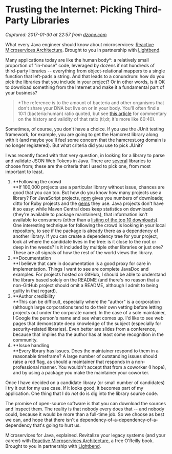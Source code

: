 # Trusting the Internet: Picking Third-Party Libraries

_Captured: 2017-01-30 at 22:57 from [dzone.com](https://dzone.com/articles/trusting-the-internet-picking-third-party-librarie?edition=266885&utm_source=Daily%20Digest&utm_medium=email&utm_campaign=dd%202017-01-30)_

What every Java engineer should know about microservices: [Reactive Microservices Architecture](https://dzone.com/go?i=153025&u=https%3A%2F%2Finfo.lightbend.com%2FCOLL-20XX-Reactive-Microservices-Architecture-RES-LP.html%3Flst%3DDZ). Brought to you in partnership with [Lightbend](https://dzone.com/go?i=153025&u=https%3A%2F%2Finfo.lightbend.com%2FCOLL-20XX-Reactive-Microservices-Architecture-RES-LP.html%3Flst%3DDZ).

Many applications today are like the human body*: a relatively small proportion of "in-house" code, leveraged by dozens if not hundreds of third-party libraries -- everything from object-relational mappers to a single function that left-pads a string. And that leads to a conundrum: how do you pick the libraries that you include in your project? Or in other words, is it OK to download something from the Internet and make it a fundamental part of your business?

> *The reference is to the amount of bacteria and other organisms that don't share your DNA but live on or in your body. You'll often find a 10:1 (bacteria:human) ratio quoted, but see [this article](http://news.nationalgeographic.com/2016/01/160111-microbiome-estimate-count-ratio-human-health-science/) for commentary on the history and validity of that ratio (tl;dr, it's more like 60:40). 

Sometimes, of course, you don't have a choice. If you use the JUnit testing framework, for example, you are going to get the Hamcrest library along with it (and maybe you'll feel some concern that the hamcrest.org domain is no longer registered). But what criteria did you use to pick JUnit?

I was recently faced with that very question, in looking for a library to parse and validate JSON Web Tokens in Java. There are [several](https://jwt.io/#libraries-io) libraries to choose from; these are the criteria that I used to pick one, from most important to least.

  1. **Following the crowd  
**If 100,000 projects use a particular library without issue, chances are good that you can too. But how do you know how many projects use a library? For JavaScript projects, [npm](https://www.npmjs.com/) gives you numbers of downloads; ditto for Ruby projects and the [gems](https://rubygems.org/) they use. Java projects don't have it so easy: while Maven Central does keep statistics on downloads (they're available to package maintainers), that information isn't available to consumers (other than a [listing of the top 10 downloads](http://search.maven.org/#stats)). One interesting technique for following the crowd is looking in your local repository, to see if the package is already there as a dependency of another library. If you can create a dependency tree for your project, look at where the candidate lives in the tree: is it close to the root or deep in the weeds? Is it included by multiple other libraries or just one? These are all signals of how the rest of the world views the library.
  2. **Documentation  
**I believe that care in documentation is a good proxy for care in implementation. Things I want to see are complete JavaDoc and examples. For projects hosted on GitHub, I should be able to understand the library based solely on the README (and there's no reason that a non-GitHub project should omit a README, although I admit to being guilty in that regard).
  3. **Author credibility  
**This can be difficult, especially where the "author" is a corporation (although large corporations tend to do their own vetting before letting projects out under the corporate name). In the case of a sole maintainer, I Google the person's name and see what comes up. I'd like to see web pages that demonstrate deep knowledge of the subject (especially for security-related libraries). Even better are slides from a conference, because that implies tha the author has at least some recognition in the community.
  4. **Issue handling  
**Every library has issues. Does the maintainer respond to them in a reasonable timeframe? A large number of outstanding issues should raise a red flag, as should a maintainer that responds in a non-professional manner. You wouldn't accept that from a coworker (I hope), and by using a package you make the maintainer your coworker.

Once I have decided on a candidate library (or small number of candidates) I try it out for my use case. If it looks good, it becomes part of my application. One thing that I do _not_ do is dig into the library source code.

The promise of open-source software is that you can download the sources and inspect them. The reality is that nobody every does that -- and nobody could, because it would be more than a full-time job. So we choose as best we can, and hope that there isn't a dependency-of-a-dependency-of-a-dependency that's going to hurt us.

Microservices for Java, explained. Revitalize your legacy systems (and your career) with [Reactive Microservices Architecture](https://dzone.com/go?i=153026&u=https%3A%2F%2Finfo.lightbend.com%2FCOLL-20XX-Reactive-Microservices-Architecture-RES-LP.html%3Flst%3DDZ), a free O'Reilly book. Brought to you in partnership with [Lightbend](https://dzone.com/go?i=153026&u=https%3A%2F%2Finfo.lightbend.com%2FCOLL-20XX-Reactive-Microservices-Architecture-RES-LP.html%3Flst%3DDZ).
